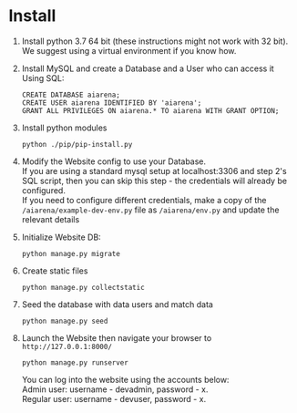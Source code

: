 # Install

1. Install python 3.7 64 bit (these instructions might not work with 32 bit). We suggest using a virtual environment if you know how.

2. Install MySQL and create a Database and a User who can access it  
    Using SQL:
    ```
    CREATE DATABASE aiarena;
    CREATE USER aiarena IDENTIFIED BY 'aiarena';
    GRANT ALL PRIVILEGES ON aiarena.* TO aiarena WITH GRANT OPTION;
    ```

3. Install python modules
    ```
    python ./pip/pip-install.py
    ```

4. Modify the Website config to use your Database.  
    If you are using a standard mysql setup at localhost:3306 and step 2's SQL script, then you can skip this step -
    the credentials will already be configured.  
    If you need to configure different credentials, make a copy of the `/aiarena/example-dev-env.py` file as 
    `/aiarena/env.py` and update the relevant details

5. Initialize Website DB:
    ```
    python manage.py migrate
    ```

6. Create static files
   ```
   python manage.py collectstatic
   ```

7. Seed the database with data users and match data
    ```
    python manage.py seed
    ```

8. Launch the Website then navigate your browser to `http://127.0.0.1:8000/`
    ```
    python manage.py runserver
    ```
    You can log into the website using the accounts below:      
    Admin user: username - devadmin, password - x.  
    Regular user: username - devuser, password - x.